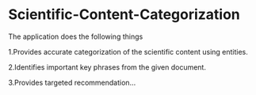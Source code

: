 # Scientific-Content-Categorization
The application does the following things

1.Provides accurate categorization of the scientific content using entities.

2.Identifies important key phrases from the given document.

3.Provides targeted recommendation...
